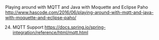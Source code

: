 Playing around with MQTT and Java with Moquette and Eclipse Paho
http://www.hascode.com/2016/06/playing-around-with-mqtt-and-java-with-moquette-and-eclipse-paho/

24. MQTT Support
https://docs.spring.io/spring-integration/reference/html/mqtt.html
